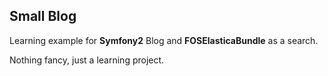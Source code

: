 ## Small Blog 

Learning example for **Symfony2** Blog and **FOSElasticaBundle** as a search.

Nothing fancy, just a learning project.